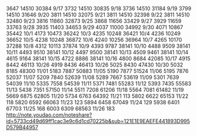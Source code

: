 
3647 14510 30384 9/17
3732 14510 30835 9/18
3736 14510 31184 9/19
3799 14510 31646 9/20
3811 14510 32075 9/21
3811 14510 32398 9/22
3811 14510 32480 9/23
3816 11860 32873 9/25
3868 11656 33429 9/27
3929 11659 33763 9/28
3935 11403 34653 9/29
4037 11000 34992 9/30
4071 10867 35442 10/1
4173 10473 36242 10/3
4235 10248 36421 10/4
4236 10249 36652 10/5
4238 10248 36872 10/6
4240 10256 36964 10/7
4265 10170 37288 10/8
4312 10113 37874 10/9
4393  9787 38141 10/10
4488  9509 38141 10/11
4493  9510 38141 10/12
4497  9500 38141 10/13
4509  9461 38141 10/14
4615  9164 38141 10/15
4722  8886 38141 10/16
4800  8684 42085 10/17
4915  8442 46113 10/26
4919  8436 46413 10/26
5025  8430 47430 10/30
5032  8185 48300 11/01
5183  7887 50883 11/05
5190  7877 51524 11/06
5195  7876 52037 11/07
5209  7840 52639 11/08
5289  7667 53619 11/09 
5301  7639 54039 11/10 
5335  7558 54539 11/11
5371  7481 55283 11/12
5393  7435 55583 11/13
5438  7351 57150 11/14
5511  7208 61206 11/18
5564  7081 61482 11/19
5669  6875 62805 11/20
5734  6763 64392 11/21 113
5802  6622 65153 11/22 118
5820  6592 66063 11/23 123
5894  6458 67049 11/24 129
5938  6401 67703 11/25 168
6003  6309 68563 11/26 183
http://note.youdao.com/noteshare?id=5733cd49d69ff1cac3e9c6d1cd70225b&sub=121E1E9EAEFE441893D995D579B44957